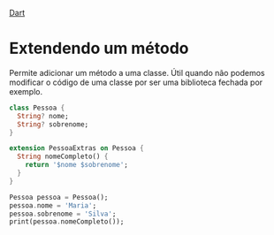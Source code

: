 [Dart](https://github.com/leofds/flutter-class/blob/master/dart/README.md)

# Extendendo um método

Permite adicionar um método a uma classe. Útil quando não podemos modificar o código de uma classe por ser uma biblioteca fechada por exemplo.

```Dart
class Pessoa {
  String? nome;
  String? sobrenome;
}

extension PessoaExtras on Pessoa {
  String nomeCompleto() {
    return '$nome $sobrenome';
  }
}
```

```dart
Pessoa pessoa = Pessoa();
pessoa.nome = 'Maria';
pessoa.sobrenome = 'Silva';
print(pessoa.nomeCompleto());
```
